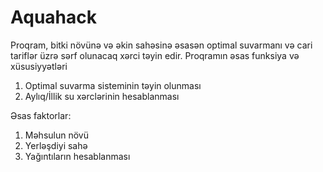 # Aquahack

Proqram, bitki növünə və əkin sahəsinə əsasən optimal suvarmanı və cari tariflər üzrə sərf olunacaq xərci təyin edir. 
Proqramın əsas funksiya və xüsusiyyətləri
1.	Optimal suvarma sisteminin təyin olunması
2.	Aylıq/İllik su xərclərinin hesablanması

Əsas faktorlar:
1.	Məhsulun növü
2.	Yerləşdiyi sahə
3.	Yağıntıların hesablanması
